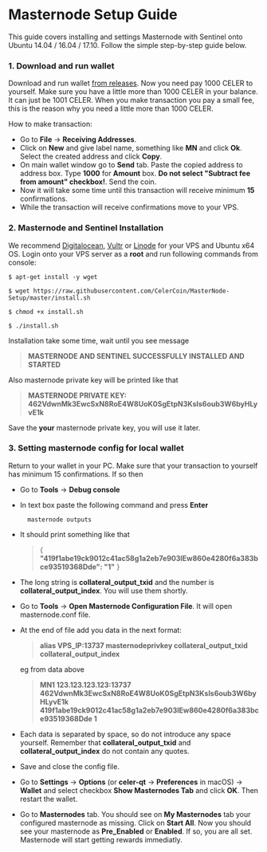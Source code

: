 # Masternode Setup Guide

This guide covers installing and  settings Masternode with Sentinel onto Ubuntu 14.04 / 16.04 / 17.10. Follow the simple step-by-step guide below. 

### 1. Download and run wallet

Download and run wallet [from releases](https://github.com/CelerCoin/celer/releases).
Now you need pay 1000 CELER to yourself. Make sure you have a little more than 1000 CELER in your balance. It can just be 1001 CELER. When you make
transaction you pay a small fee, this is the reason why you need
a little more than 1000 CELER.

How to make transaction:
- Go to **File** -> **Receiving Addresses**.
- Click on **New** and give label name, something like
**MN** and click **Ok**. Select the created address and click
**Copy**.
- On main wallet window go to **Send** tab. Paste the copied
address to address box. Type **1000** for **Amount** box. **Do not select "Subtract fee from amount" checkbox!**. Send the coin.
- Now it will take some time until this transaction will receive minimum **15** confirmations.
- While the transaction will receive confirmations move to your VPS.

### 2. Masternode and Sentinel Installation

We recommend [Digitalocean](https://www.digitalocean.com), [Vultr](https://www.vultr.com) or [Linode](https://www.linode.com) for your VPS and Ubuntu x64 OS. Login onto your VPS server as a **root** and run following commands from console:

    $ apt-get install -y wget

    $ wget https://raw.githubusercontent.com/CelerCoin/MasterNode-Setup/master/install.sh

    $ chmod +x install.sh

    $ ./install.sh

Installation take some time, wait until you see message
>**MASTERNODE AND SENTINEL SUCCESSFULLY INSTALLED AND STARTED**

Also masternode private key will be printed like that

>**MASTERNODE PRIVATE KEY: 462VdwnMk3EwcSxN8RoE4W8UoK0SgEtpN3KsIs6oub3W6byHLyvE1k**

Save the **your** masternode private key, you will use it later.

### 3. Setting masternode config for local wallet

Return to your wallet in your PC. Make sure that your transaction to yourself has minimum 15 confirmations. If so then
- Go to **Tools** -> **Debug console**
- In text box paste the following command and press **Enter**
 
        masternode outputs

- It should print something like that
    >{ **"419f1abe19ck9012c41ac58g1a2eb7e903lEw860e4280f6a383bce93519368Dde": "1"** }
- The long string is **collateral_output_txid** and the number is **collateral_output_index**. You will use them shortly.
- Go to **Tools** -> **Open Masternode Configuration File**. It will open masternode.conf file.
- At the end of file add you data in the next format:
    >**alias VPS_IP:13737 masternodeprivkey collateral_output_txid collateral_output_index**
    
    eg from data above
    
    >**MN1 123.123.123.123:13737 462VdwnMk3EwcSxN8RoE4W8UoK0SgEtpN3KsIs6oub3W6byHLyvE1k 419f1abe19ck9012c41ac58g1a2eb7e903lEw860e4280f6a383bce93519368Dde 1**
- Each data is separated by space, so do not introduce any space yourself. Remember that **collateral_output_txid** and **collateral_output_index** do not contain any quotes.
- Save and close the config file. 
- Go to **Settings** -> **Options** (or **celer-qt** -> **Preferences** in macOS) -> **Wallet** and select checkbox **Show Masternodes Tab** and click **OK**. Then restart the wallet.
- Go to **Masternodes** tab. You should see on **My Masternodes** tab your configured masternode as missing. Click on **Start All**. Now you should see your masternode as **Pre_Enabled** or **Enabled**. If so, you are all set. Masternode will start getting rewards immediatly.


